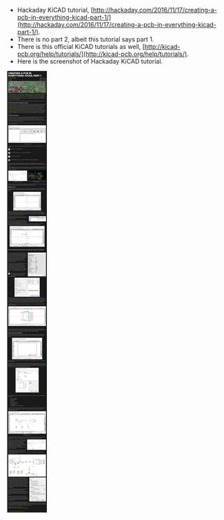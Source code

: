 * Hackaday KiCAD tutorial, [http://hackaday.com/2016/11/17/creating-a-pcb-in-everything-kicad-part-1/](http://hackaday.com/2016/11/17/creating-a-pcb-in-everything-kicad-part-1/).
* There is no part 2, albeit this tutorial says part 1.
* There is this official KiCAD tutorials as well, [http://kicad-pcb.org/help/tutorials/](http://kicad-pcb.org/help/tutorials/).
* Here is the screenshot of Hackaday KiCAD tutorial.

![./20161118-1006-gmt+2-hackaday-kicad-tutorial-1.png](./20161118-1006-gmt+2-hackaday-kicad-tutorial-1.png)